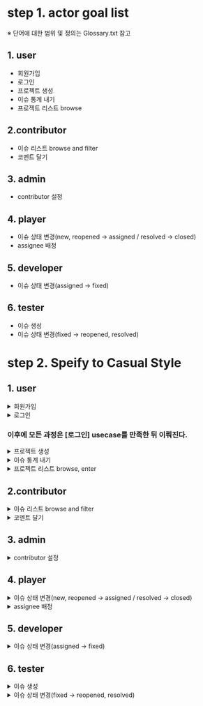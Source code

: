 
# step 1. actor goal list
※ 단어에 대한 범위 및 정의는 Glossary.txt 참고
## 1. user
* 회원가입
* 로그인
* 프로젝트 생성
* 이슈 통계 내기
* 프로젝트 리스트 browse

## 2.contributor
* 이슈 리스트 browse and filter
* 코멘트 달기
  
## 3. admin
* contributor 설정
  
## 4. player
* 이슈 상태 변경(new, reopened -> assigned / resolved -> closed)
* assignee 배정
  
## 5. developer
* 이슈 상태 변경(assigned -> fixed)
  
## 6. tester
* 이슈 생성
* 이슈 상태 변경(fixed -> reopened, resolved)

# step 2. Speify to Casual Style
## 1. user
<details>
<summary>회원가입</summary>
  <ul>
    <li>Main Scenario</li>
    <p>
      1. 유저가 회원가입을 클릭하면 회원가입하는 장면으로 넘어간다. <br>
      2. 유저는 회원 가입 창에서 아이디랑 비밀번호를 입력한다. <br>
      3. 유저가 회원가입 완료 버튼을 누르면, 회원 가입이 된다. <br>
      (4. 가능하면 완료된 후, 로그인 창으로 다시 넘어간다) 
    </p>
    <li>Alternate Scenarios</li>
    <p>
      1-1. 회원 가입 장면으로 전환되지 않은 경우, 유저는 다시 회원가입을 클릭한다. <br>
      3-1. 유저가 입력한 정보가 검증에 실패할 경우, 재입력을 받는다. <br>
     (4-1) 회원가입이 끝나고 로그인 화면으로 넘어가지 않을 경우, 홈버튼을 따로 마련해 초기 화면으로 넘어갈 수 있도록 한다.
    </p>
    <li>Test</li>
      <p> 1) Boss Test </p>
      <p>
      boss test 해보기
      </p>
      <p> 2) EBP Test </p>
      <p>
      EBP test 해보기
      </p>
      <p> 3) Size Test </p>
      <p>
      Size test 해보기
      </p>
  </ul>
</details>

<details>
<summary>로그인</summary>
  <ul>
    <li>Main Scenario</li>
    <p>
      1. 사용자는 계정 정보를 입력한다. <br>
      2. 로그인 버튼을 누르면 다음 화면으로 변경된다.
    </p>
    <li>Alternate Scenarios</li>
    <p>
      2-1. 입력 정보가 검증에 실패할 경우, 로그인 실패를 알려준다.
    </p>
    <li>Test</li>
      <p> 1) Boss Test </p>
      <p>
      boss test 해보기
      </p>
      <p> 2) EBP Test </p>
      <p>
      EBP test 해보기
      </p>
      <p> 3) Size Test </p>
      <p>
      Size test 해보기
      </p>
  </ul>
</details>

### 이후에 모든 과정은 [로그인] usecase를 만족한 뒤 이뤄진다. ###

<details>
<summary>프로젝트 생성</summary>
<ul>
    <li>Main Scenario</li>
    <p>
      1. 유저는 프로젝트 생성을 클릭한다. <br>
      2. 팝업 창에(변경 가능) 프로젝트 정보들을 입력한다. <br>
      3. 유저는 모든 정보 입력을 완료하면, 프로젝트 생성 완료를 눌러 새 프로젝트를 만든다. 
    </p>
    <li>Alternate Scenarios</li>
    <p>
      3-1. 필수 정보들을 입력하지 않으면, 프로젝트 생성 완료가 되지 않는다.
    </p>
    <li>Test</li>
      <p> 1) Boss Test </p>
      <p>
      boss test 해보기
      </p>
      <p> 2) EBP Test </p>
      <p>
      EBP test 해보기
      </p>
      <p> 3) Size Test </p>
      <p>
      Size test 해보기
      </p>
  </ul>
</details>

<details>
<summary>이슈 통계 내기</summary>
<ul>
    <li>Main Scenario-1</li>
    <p>
      1. 유저가 유저 상세 정보를 누른다 <br>
      2. 통계 리스트에서, 원하는 통계를 누른다 <br>
      3. 화면의 빈 공간에서 디폴트 값이 들어간 매개변수 설정 칸과 디폴트로 그려진 그래프가 나타난다. <br>
      4. 사용자는 매개변수 입력 칸에 새로운 값을 설정하여, 원하는 통계 정보를 볼 수 있다. 
    </p>
    <li>Alternate Scenarios-1</li>
    <p>
      2-1. 통계 리스트가 비어있는 경우 새로고침을 통해 다시 로딩한다. <br>
      4-1. 사용자가 매개변수 입력 칸을 비워두거나, 선택하지 않는 경우 디폴트 매개변수 값이 들어간다. 
    </p>
    <li>Main Scenario-2</li>
    <p>
      1. 유저가 통계를 보고자 하는 프로젝트를 클릭한다. <br>
      2. 유저는 프로젝트 내에서, 통계 확인 버튼을 누른다. <br>
      3. 새로 나타난 화면에는 통계 리스트가 존재하고, 통계 리스트 중 보고자 하는 통계를 누른다. <br>
      4. 화면의 빈 공간에서 디폴트 값이 들어간 매개변수 설정 칸과 디폴트로 그려진 그래프가 나타난다. <br>
      5. 사용자는 매개변수 입력 칸에 새로운 값을 설정하여, 원하는 통계 정보를 볼 수 있다. 
    </p>
    <li>Alternate Scenarios-2</li>

    <p>
      3-1. 통계 리스트가 비어있는 경우 새로고침을 통해 다시 로딩한다. <br>
      5-1. 사용자가 매개변수 입력 칸을 비워두거나, 선택하지 않는 경우 디폴트 매개변수 값이 들어간다. 
    </p>
    <li>Test</li>
      <p> 1) Boss Test </p>
      <p>
      boss test 해보기
      </p>
      <p> 2) EBP Test </p>
      <p>
      EBP test 해보기
      </p>
      <p> 3) Size Test </p>
      <p>
      Size test 해보기
      </p>
  </ul>
</details>

<details>
<summary>프로젝트 리스트 browse, enter</summary>
<ul>
    <li>Main Scenario</li>
    <p>
      1. 로그인한 유저는 자신이 contributor로 해당한 모든 프로젝트의 리스트를 볼 수 있다. <br>
      2. 프로젝트를 클릭하면, 해당 프로젝트로 화면이 바뀐다.
    </p>
    <li>Alternate Scenarios</li>
    <p>
     2-1. 해당 프로젝트로 이동이 되지 않는 경우, 다시 한번 프로젝트를 클릭한다.
    </p>
    <li>Test</li>
      <p> 1) Boss Test </p>
      <p>
      boss test 해보기
      </p>
      <p> 2) EBP Test </p>
      <p>
      EBP test 해보기
      </p>
      <p> 3) Size Test </p>
      <p>
      Size test 해보기
      </p>
  </ul>
</details>

## 2.contributor
<details>
<summary>이슈 리스트 browse and filter</summary>
<ul>
    <li>Main Scenario</li>
    <p>
      1. 프로젝트 내부에서, contributor는 이슈 리스트를 볼 수 있다. <br>
      2. contributor는 원하는 이슈를 찾기 위해 이슈에 대한 필터를 설정할 수 있다. <br>
      3. 필터 설정 후, 검색을 누르면 해당하는 이슈들만 모아놓은 이슈 리스트가 보여진다.
    </p>
    <li>Alternate Scenarios</li>
    <p>
      1.1, 3.1. 이슈가 하나도 업을 경우, 빈 리스트를 보게 된다.<br>
      2-1. 아무것도 설정하지 않은 경우, 디폴트로 모든 이슈를 보여준다.
    </p>
    <li>Test</li>
      <p> 1) Boss Test </p>
      <p>
      boss test 해보기
      </p>
      <p> 2) EBP Test </p>
      <p>
      EBP test 해보기
      </p>
      <p> 3) Size Test </p>
      <p>
      Size test 해보기
      </p>
  </ul>
</details>

<details>
<summary>코멘트 달기</summary>
<ul>
    <li>Main Scenario</li>
    <p>
      1. [프로젝트 browse enter] usecase를 통해 프로젝트에 들어간다.<br>
      2. 프로젝트에 들어간 contributor는 이슈 리스트에서 이슈를 클릭해서 이슈의 상세정보 및 이슈에 달린 코멘트를 확인할 수 있다.<br>
      3. contributor는 해당 이슈에 코멘트를 작성할 수 있다. 
    </p>
    <li>Alternate Scenarios</li>
    <p>
      3-1. 코멘트의 필수 정보를 채우지 않은 경우, 코멘트가 작성되지 않는다.
    </p>
    <li>Test</li>
      <p> 1) Boss Test </p>
      <p>
      boss test 해보기
      </p>
      <p> 2) EBP Test </p>
      <p>
      EBP test 해보기
      </p>
      <p> 3) Size Test </p>
      <p>
      Size test 해보기
      </p>
  </ul>
</details>

## 3. admin
<details>
<summary>contributor 설정</summary>
<ul>
    <li>Main Scenario</li>
    <p>
      1. 유저는 자신이 생성한 프로젝트(자신이 admin 권한을 갖는 프로젝트)에서 설정으로 들어간다<br>
      2. 검색을 통해 권한을 주고자 하는 유저를 찾을 수 있다. <br>
      3. tester, developer, player의 권한을 다른 유저에게 주거나 회수할 수 있다. <br>
      (의논 : 설정 버튼 따로 생성?)
    </p>
    <li>Alternate Scenarios</li>
    <p>
      2-1. 검색한 유저가 존재하지 않는 경우, 빈 리스트를 보게 된다. 
    </p>
    <li>Test</li>
      <p> 1) Boss Test </p>
      <p>
      boss test 해보기
      </p>
      <p> 2) EBP Test </p>
      <p>
      EBP test 해보기
      </p>
      <p> 3) Size Test </p>
      <p>
      Size test 해보기
      </p>
  </ul>
</details>

## 4. player
<details>
<summary>이슈 상태 변경(new, reopened -> assigned / resolved -> closed)</summary>
<ul>
    <li>Preconditions</li>
    <p>
      1. User는 하나 이상의 Project에 player로 등록되어 있어야 한다.<br>
      2.해당 Project에는 하나 이상의 issue가 존재해야 한다.
    </p>
    <li>Main Scenario</li>
    <p>
      (로그인 이후)
      1. User는 화면에 뜬 Proejct 목록 중에서, 자신이 player authority를 가지고 있는 Project를 선택합니다.<br>
      2. 시스템은 User가 선택한 Project의 project id를 통해 서버에 요청을 보내, 해당 project의 정보를 불러와 화면을 구성합니다.<br>
      3. User는 Project의 issue list 중에서 issue 하나를 선택합니다.<br>
      4. 시스템은 User가 선택한 issue의 issue id를 서버에 보내, 해당 issue 정보를 불러와 화면을 구성합니다.<br>
      5. User는 issue 정보 창에서 '상태 변경' 버튼을 눌러서 issue의 상태를 new/reopened/resolve에서 assigned/closed로 변경을 요청합니다.<br>
      6. 시스템은 확인창을 띄우고, User는 확인 버튼을 누릅니다.<br>
      7. 시스템은 해당 issue의 id와 변경할 상태 값을 서버에 보내, 데이터 변경을 요청합니다.<br>
      8. 서버로부터 변경 완료 신호를 받은 시스템은 변경된 issue 정보를 화면에 출력합니다.
    </p>
    <li>Alternate Scenarios</li>
    <p> 
      1-1/4-1/7-1. 서버로부터 응답이 없을 경우, '인터넷 연결 오류' 메세지를 출력합니다.<br>
      5-1. new/reopened/resolve 상태가 아닌 issue의 상태를 변경하려는 경우, 오류 메세지를 출력합니다.<br>
      5-2. assigned/closed 외의 상태로 issue의 상태를 변경하려는 경우, 오류 메세지를 출력합니다.
    </p>
    <li>Test</li>
      <p> 1) Boss Test </p>
      <p>
      boss test 해보기
      </p>
      <p> 2) EBP Test </p>
      <p>
      EBP test 해보기
      </p>
      <p> 3) Size Test </p>
      <p>
      Size test 해보기
      </p>
  </ul>
</details>

<details>
<summary>assignee 배정</summary>
<ul>
    <li>Preconditions</li>
    <p>
      1. User는 하나 이상의 Project에 player로 등록되어 있어야 한다.<br>
      2. 해당 Project에 등록된 developer가 최소 한 명 이상이여야 한다.<br>
      3. 해당 Project에 등록된 issue가 최소 한 개 이상이여야 한다.
    </p>
    <li>Main Scenario</li>
    <p>
      (로그인 이후)
      1. User는 화면에 뜬 Proejct 목록 중에서, 자신이 player authority를 가지고 있는 Project를 선택합니다.<br>
      2. 시스템은 User가 선택한 Project의 project id를 통해 서버에 요청을 보내, 해당 project의 정보를 불러와 화면을 구성합니다.<br>
      3. User는 Project의 issue list 중에서 issue 하나를 선택합니다.<br>
      4. 시스템은 User가 선택한 issue의 issue id를 서버에 보내, 해당 issue 정보를 불러와 화면을 구성합니다.<br>
      5. User는 issue 정보 창에서 'assignee 배정' 버튼을 누릅니다.<br>
      6. 시스템은 현재 Project의 등록된 developer list를 출력합니다.<br>
      7. User는 list 중에서 assignee로 배정할 developer를 선택합니다.<br>
      8. 시스템에 서버에 현재 issue id와 user id, developer id를 보내며, assignee 배정 요청을 보냅니다.<br>
      9. 서버에서 정상 처리 완료 신호가 오면, 해당 issue의 정보를 다시 갱신하여 화면에 출력합니다.
    </p>
    <li>Alternate Scenarios</li>
    <p> 
      8-1. 서버 상에 등록된 해당 프로젝트의 player/developer id와 매칭되는 id가 없을 경우, 권한 오류 메세지를 출력합니다.
    </p>
    <li>Test</li>
      <p> 1) Boss Test </p>
      <p>
      boss test 해보기
      </p>
      <p> 2) EBP Test </p>
      <p>
      EBP test 해보기
      </p>
      <p> 3) Size Test </p>
      <p>
      Size test 해보기
      </p>
  </ul>
</details>
  
## 5. developer
<details>
<summary>이슈 상태 변경(assigned -> fixed)</summary>
<ul>
    <li>Preconditions</li>
    <p>
      1. User는 하나 이상의 Project에 developer로 등록되어 있어야 한다.<br>
      2.해당 Project에는 하나 이상의 issue가 존재해야 한다.
    </p>
    <li>Main Scenario</li>
    <p>
      (로그인 이후)
      1. User는 화면에 뜬 Proejct 목록 중에서, 자신이 developer authority를 가지고 있는 Project를 선택합니다.<br>
      2. 시스템은 User가 선택한 Project의 project id를 통해 서버에 요청을 보내, 해당 project의 정보를 불러와 화면을 구성합니다.<br>
      3. User는 Project의 issue list 중에서 issue 하나를 선택합니다.<br>
      4. 시스템은 User가 선택한 issue의 issue id를 서버에 보내, 해당 issue 정보를 불러와 화면을 구성합니다.<br>
      5. User는 issue 정보 창에서 '상태 변경' 버튼을 눌러서 issue의 상태를 assigned에서 fixed로 변경을 요청합니다.<br>
      6. 시스템은 확인창을 띄우고, User는 확인 버튼을 누릅니다.<br>
      7. 시스템은 해당 issue의 id와 변경할 상태 값을 서버에 보내, 데이터 변경을 요청합니다.<br>
      8. 서버로부터 변경 완료 신호를 받은 시스템은 변경된 issue 정보를 화면에 출력합니다.
    </p>
    <li>Alternate Scenarios</li>
    <p> 
      1-1/4-1/7-1. 서버로부터 응답이 없을 경우, '인터넷 연결 오류' 메세지를 출력합니다.<br>
      5-1. assigned 상태가 아닌 issue의 상태를 변경하려는 경우, 오류 메세지를 출력합니다.<br>
      5-2. fixed 외의 상태로 issue의 상태를 변경하려는 경우, 오류 메세지를 출력합니다.
    </p>
    <li>Test</li>
      <p> 1) Boss Test </p>
      <p>
      boss test 해보기
      </p>
      <p> 2) EBP Test </p>
      <p>
      EBP test 해보기
      </p>
      <p> 3) Size Test </p>
      <p>
      Size test 해보기
      </p>
  </ul>
</details>
  
## 6. tester
<details>
<summary>이슈 생성</summary>
<ul>
    <li>Preconditions</li>
    <p>
      1. User는 하나 이상의 Project에 tester로 등록되어 있어야 한다.
    </p>
    <li>Main Scenario</li>
    <p>
      (로그인 이후)
      1. User는 화면에 뜬 Proejct 목록 중에서, 자신이 developer authority를 가지고 있는 Project를 선택합니다.<br>
      2. 시스템은 User가 선택한 Project의 project id를 통해 서버에 요청을 보내, 해당 project의 정보를 불러와 화면을 구성합니다.<br>
      3. User는 Project 창에서 'issue 생성하기' 버튼을 누릅니다.<br>
      4. User issue 생성 창에서, issue name, description 등의 정보를 작성한 후, '생성하기' 버튼을 누릅니다.<br>
      5. 시스템은 해당 정보와 user id를 서버로 전송하여, issue 생성 요청을 보냅니다.<br>
      6. 서버에서 issue 생성 완료 신호를 받을 경우, 생성된 issue 정보를 받아와 화면에 출력합니다.
    </p>
    <li>Alternate Scenarios</li>
    <p> 
      6-1. 해당 프로젝트의 tester 목록에서 일치하는 user id가 없을 경우, 권한 오류 메세지를 출력합니다.
    </p>
    <li>Test</li>
      <p> 1) Boss Test </p>
      <p>
      boss test 해보기
      </p>
      <p> 2) EBP Test </p>
      <p>
      EBP test 해보기
      </p>
      <p> 3) Size Test </p>
      <p>
      Size test 해보기
      </p>
  </ul>
</details>

<details>
<summary>이슈 상태 변경(fixed -> reopened, resolved)</summary>
<ul>
    <li>Preconditions</li>
    <p>
      1. User는 하나 이상의 Project에 tester로 등록되어 있어야 한다.<br>
      2.해당 Project에는 하나 이상의 issue가 존재해야 한다.
    </p>
    <li>Main Scenario</li>
    <p>
      (로그인 이후)
      1. User는 화면에 뜬 Proejct 목록 중에서, 자신이 tester authority를 가지고 있는 Project를 선택합니다.<br>
      2. 시스템은 User가 선택한 Project의 project id를 통해 서버에 요청을 보내, 해당 project의 정보를 불러와 화면을 구성합니다.<br>
      3. User는 Project의 issue list 중에서 issue 하나를 선택합니다.<br>
      4. 시스템은 User가 선택한 issue의 issue id를 서버에 보내, 해당 issue 정보를 불러와 화면을 구성합니다.<br>
      5. User는 issue 정보 창에서 '상태 변경' 버튼을 눌러서 issue의 상태를 fixed에서 reopened/resolved로 변경을 요청합니다.<br>
      6. 시스템은 확인창을 띄우고, User는 확인 버튼을 누릅니다.<br>
      7. 시스템은 해당 issue의 id와 변경할 상태 값을 서버에 보내, 데이터 변경을 요청합니다.<br>
      8. 서버로부터 변경 완료 신호를 받은 시스템은 변경된 issue 정보를 화면에 출력합니다.
    </p>
    <li>Alternate Scenarios</li>
    <p> 
      1-1/4-1/7-1. 서버로부터 응답이 없을 경우, '인터넷 연결 오류' 메세지를 출력합니다.<br>
      5-1. fixed 상태가 아닌 issue의 상태를 변경하려는 경우, 오류 메세지를 출력합니다.<br>
      5-2. reopened/resolved 외의 상태로 issue의 상태를 변경하려는 경우, 오류 메세지를 출력합니다.
    </p>
    <li>Test</li>
      <p> 1) Boss Test </p>
      <p>
      boss test 해보기
      </p>
      <p> 2) EBP Test </p>
      <p>
      EBP test 해보기
      </p>
      <p> 3) Size Test </p>
      <p>
      Size test 해보기
      </p>
  </ul>
</details>
